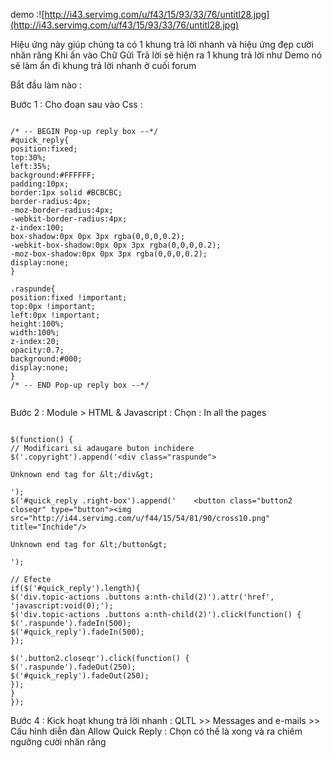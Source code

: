 demo :![http://i43.servimg.com/u/f43/15/93/33/76/untitl28.jpg](http://i43.servimg.com/u/f43/15/93/33/76/untitl28.jpg)

Hiệu ứng này giúp chúng ta có 1 khung trả lời nhanh và hiệu ứng đẹp cười nhăn răng
Khi ấn vào Chữ Gửi Trả lời sẽ hiện ra 1 khung trả lời như Demo
nó sẽ làm ẩn đi khung trả lời nhanh ở cuối forum

Bắt đầu làm nào :


Bước 1 :
Cho đoạn sau vào Css :

```

/* -- BEGIN Pop-up reply box --*/
#quick_reply{
position:fixed;
top:30%;
left:35%;
background:#FFFFFF;
padding:10px;
border:1px solid #BCBCBC;
border-radius:4px;
-moz-border-radius:4px;
-webkit-border-radius:4px;
z-index:100;
box-shadow:0px 0px 3px rgba(0,0,0,0.2);
-webkit-box-shadow:0px 0px 3px rgba(0,0,0,0.2);
-moz-box-shadow:0px 0px 3px rgba(0,0,0,0.2);
display:none;
}

.raspunde{
position:fixed !important;
top:0px !important;
left:0px !important;
height:100%;
width:100%;
z-index:20;
opacity:0.7;
background:#000;
display:none;
}
/* -- END Pop-up reply box --*/


```
Bước 2 :
Module > HTML & Javascript :
Chọn : In all the pages

```

$(function() {
// Modificari si adaugare buton inchidere
$('.copyright').append('<div class="raspunde">

Unknown end tag for &lt;/div&gt;

');
$('#quick_reply .right-box').append('    <button class="button2 closeqr" type="button"><img src="http://i44.servimg.com/u/f44/15/54/81/90/cross10.png" title="Inchide"/>

Unknown end tag for &lt;/button&gt;

');

// Efecte
if($('#quick_reply').length){
$('div.topic-actions .buttons a:nth-child(2)').attr('href', 'javascript:void(0);');
$('div.topic-actions .buttons a:nth-child(2)').click(function() {
$('.raspunde').fadeIn(500);
$('#quick_reply').fadeIn(500);
});

$('.button2.closeqr').click(function() {
$('.raspunde').fadeOut(250);
$('#quick_reply').fadeOut(250);
});
}
});

```

Bước 4 : Kick hoạt khung trả lời nhanh :
QLTL >> Messages and e-mails >> Cấu hình diễn đàn
Allow Quick Reply : Chọn có
thế là xong và ra chiêm ngưỡng cười nhăn răng